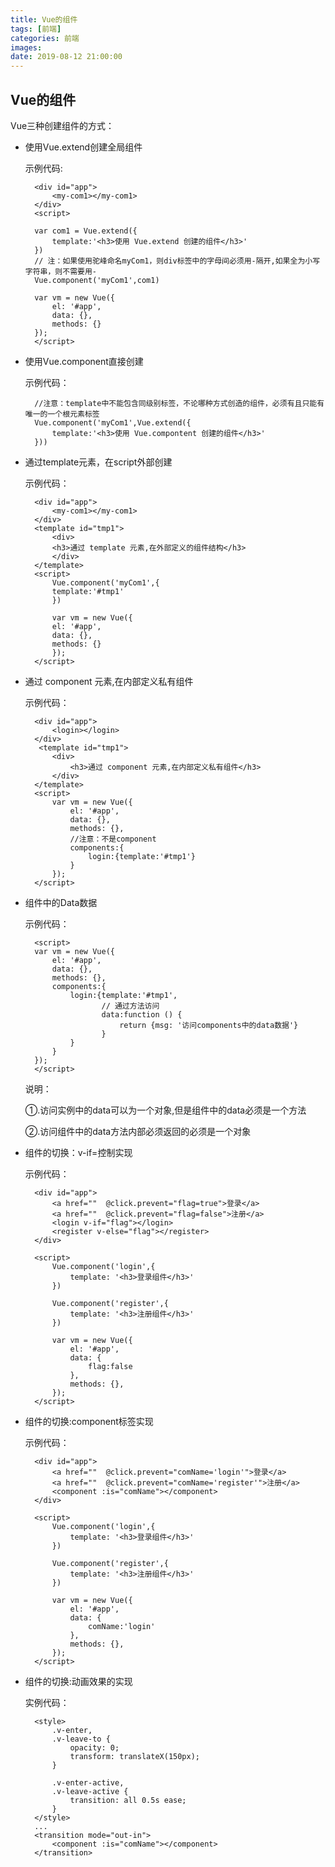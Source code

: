 ```yaml
---
title: Vue的组件
tags: [前端]
categories: 前端
images: 
date: 2019-08-12 21:00:00
---
```

## Vue的组件
Vue三种创建组件的方式：

+ 使用Vue.extend创建全局组件

    示例代码:
	
	    <div id="app">
	    	<my-com1></my-com1>
	    </div>
	    <script>
	   
	    var com1 = Vue.extend({
	        template:'<h3>使用 Vue.extend 创建的组件</h3>'
	    })
        // 注：如果使用驼峰命名myCom1，则div标签中的字母间必须用-隔开,如果全为小写字符串，则不需要用-
	    Vue.component('myCom1',com1)
	
	    var vm = new Vue({
	        el: '#app',
	        data: {},
	        methods: {}
	    });
	    </script>

+ 使用Vue.component直接创建
  
    示例代码：

        //注意：template中不能包含同级别标签，不论哪种方式创造的组件，必须有且只能有唯一的一个根元素标签
	    Vue.component('myCom1',Vue.extend({
	        template:'<h3>使用 Vue.compontent 创建的组件</h3>'
	    }))


+ 通过template元素，在script外部创建

	示例代码：

		<div id="app">
			<my-com1></my-com1>
		</div>
		<template id="tmp1">
			<div>
			<h3>通过 template 元素,在外部定义的组件结构</h3>
			</div>
		</template>
		<script> 
			Vue.component('myCom1',{
			template:'#tmp1'
			})
			
			var vm = new Vue({
			el: '#app',
			data: {},
			methods: {}
			});
		</script>

+ 通过 component 元素,在内部定义私有组件

    示例代码：

		<div id="app">
		    <login></login>
		</div>
	     <template id="tmp1">
		    <div>
		        <h3>通过 component 元素,在内部定义私有组件</h3>
		    </div>
		</template>
		<script>
		    var vm = new Vue({
		        el: '#app',
		        data: {},
		        methods: {},
                //注意：不是component
		        components:{
		            login:{template:'#tmp1'}
		        }
		    });
		</script>

+ 组件中的Data数据

	示例代码：

		<script>
	    var vm = new Vue({
	        el: '#app',
	        data: {},
	        methods: {},
	        components:{
	            login:{template:'#tmp1',
                       // 通过方法访问
	                   data:function () {
	                       return {msg: '访问components中的data数据'}
	                   }
	            }
	        }
	    });
		</script>

    说明：

    ①.访问实例中的data可以为一个对象,但是组件中的data必须是一个方法

    ②.访问组件中的data方法内部必须返回的必须是一个对象

+ 组件的切换：v-if=控制实现

	示例代码：

		<div id="app">
		    <a href=""  @click.prevent="flag=true">登录</a>
		    <a href=""  @click.prevent="flag=false">注册</a>
		    <login v-if="flag"></login>
		    <register v-else="flag"></register>
		</div>
	
		<script>
		    Vue.component('login',{
		        template: '<h3>登录组件</h3>'
	    	})
	
		    Vue.component('register',{
		        template: '<h3>注册组件</h3>'
		    })
		
		    var vm = new Vue({
		        el: '#app',
		        data: {
		            flag:false
		        },
		        methods: {},
		    });
		</script>

+ 组件的切换:component标签实现

    示例代码：
  
	    <div id="app">
		    <a href=""  @click.prevent="comName='login'">登录</a>
		    <a href=""  @click.prevent="comName='register'">注册</a>
		    <component :is="comName"></component>
	    </div>
	
	    <script>
		    Vue.component('login',{
		        template: '<h3>登录组件</h3>'
		    })
		
		    Vue.component('register',{
		        template: '<h3>注册组件</h3>'
		    })
		
		    var vm = new Vue({
		        el: '#app',
		        data: {
		            comName:'login'
		        },
		        methods: {},
		    });
	    </script>

+ 组件的切换:动画效果的实现

    实例代码：

	    <style>
	        .v-enter,
	        .v-leave-to {
	            opacity: 0;
	            transform: translateX(150px);
	        }
	
	        .v-enter-active,
	        .v-leave-active {
	            transition: all 0.5s ease;
	        }
        </style>
        ...
	    <transition mode="out-in">
	        <component :is="comName"></component>
	    </transition>
